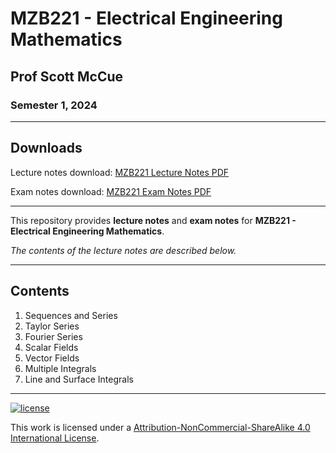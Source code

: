 # MZB221 - Electrical Engineering Mathematics

## Prof Scott McCue

### Semester 1, 2024

---

## Downloads

Lecture notes download: [MZB221 Lecture Notes PDF](https://www.github.com/Tarang74/MZB221/raw/main/MZB221%20Lecture%20Notes.pdf)

Exam notes download: [MZB221 Exam Notes PDF](https://www.github.com/Tarang74/MZB221/raw/main/MZB221%20Exam%20Notes.pdf)

---

This repository provides **lecture notes** and **exam notes** for **MZB221 - Electrical Engineering Mathematics**.

*The contents of the lecture notes are described below.*

---

## Contents

1. Sequences and Series
2. Taylor Series
3. Fourier Series
4. Scalar Fields
5. Vector Fields
6. Multiple Integrals
7. Line and Surface Integrals

---

[![license](https://forthebadge.com/images/badges/cc-nc-sa.svg)](http://creativecommons.org/licenses/by-nc-sa/4.0/)

This work is licensed under a [Attribution-NonCommercial-ShareAlike 4.0 International License](http://creativecommons.org/licenses/by-nc-sa/4.0/).
